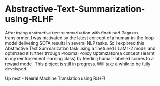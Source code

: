 # Abstractive-Text-Summarization-using-RLHF

After trying abstractive text summarization with finetuned Pegasus transformer, I was motivated by the latest concept of a human-in-the-loop model delivering SOTA results in several NLP tasks.
So I explored this Abstractive Text Summarization task using a finetuned LLaMa-2 model and optimized it further through Proximal Policy Optimization(a concept I learnt in my reinforcement learning class) by feeding human-labelled scores to a reward model.
This project is still in progress. Will take a while to be fully developed.

Up next - Neural Machine Translation using RLHF!

